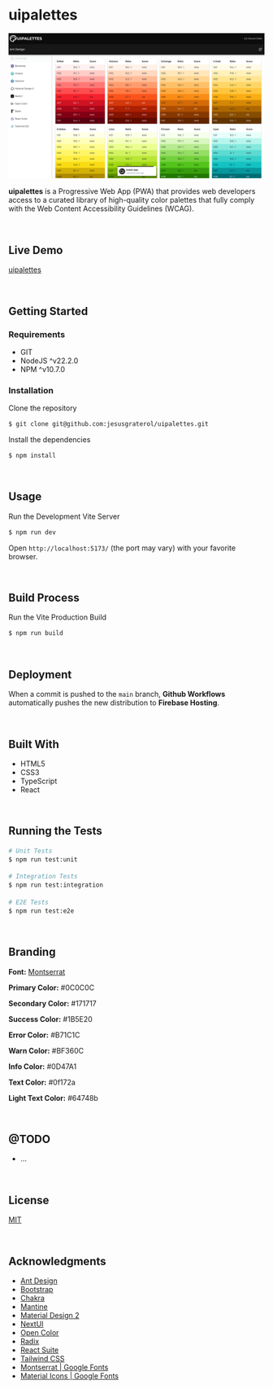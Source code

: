 # uipalettes

![uipalettes](./readme-assets/screenshot-01.png)

**uipalettes** is a Progressive Web App (PWA) that provides web developers access to a curated library of high-quality color palettes that fully comply with the Web Content Accessibility Guidelines (WCAG).




<br/>

## Live Demo

[uipalettes](https://uipalettes.web.app/)




<br/>

## Getting Started

### Requirements

- GIT
- NodeJS ^v22.2.0
- NPM ^v10.7.0

### Installation

Clone the repository
```bash
$ git clone git@github.com:jesusgraterol/uipalettes.git
```

Install the dependencies
```bash
$ npm install
```



<br/>

## Usage

Run the Development Vite Server

```bash
$ npm run dev
```

Open `http://localhost:5173/` (the port may vary) with your favorite browser.


<br/>

## Build Process

Run the Vite Production Build
```bash
$ npm run build
```


<br/>

## Deployment

When a commit is pushed to the `main` branch, **Github Workflows** automatically pushes the new
distribution to **Firebase Hosting**.




<br/>

## Built With

- HTML5
- CSS3
- TypeScript
- React




<br/>

## Running the Tests

```bash
# Unit Tests
$ npm run test:unit

# Integration Tests
$ npm run test:integration

# E2E Tests
$ npm run test:e2e
```




<br/>

## Branding

**Font:** [Montserrat](https://github.com/jesusgraterol/webfont-montserrat)

**Primary Color:** #0C0C0C

**Secondary Color:** #171717

**Success Color:** #1B5E20

**Error Color:** #B71C1C

**Warn Color:** #BF360C

**Info Color:** #0D47A1

**Text Color:** #0f172a

**Light Text Color:** #64748b




<br/>

## @TODO

- ...




<br/>

## License

[MIT](https://choosealicense.com/licenses/mit/)




<br/>

## Acknowledgments

- [Ant Design](https://ant.design/docs/spec/colors/)
- [Bootstrap](https://getbootstrap.com/docs/5.0/customize/color/)
- [Chakra](https://v2.chakra-ui.com/docs/styled-system/theme)
- [Mantine](https://mantine.dev/theming/colors/)
- [Material Design 2](https://m2.material.io/design/color/the-color-system.html#tools-for-picking-colors)
- [NextUI](https://nextui.org/docs/customization/colors)
- [Open Color](https://yeun.github.io/open-color/)
- [Radix](https://www.radix-ui.com/colors)
- [React Suite](https://rsuitejs.com/resources/palette/)
- [Tailwind CSS](https://tailwindcss.com/docs/customizing-colors)
- [Montserrat | Google Fonts](https://fonts.google.com/specimen/Montserrat)
- [Material Icons | Google Fonts](https://fonts.google.com/icons)